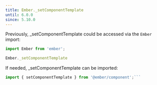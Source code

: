```yaml
---
title: Ember._setComponentTemplate
until: 6.0.0
since: 5.10.0
---
```



Previously, _setComponentTemplate could be accessed via the `Ember` import:
```js
import Ember from 'ember';

Ember._setComponentTemplate

```

 If needed, _setComponentTemplate can be imported:
```js
import { setComponentTemplate } from '@ember/component';```
